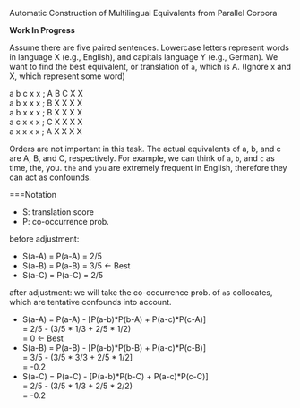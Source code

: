 Automatic Construction of Multilingual Equivalents from Parallel Corpora

**Work In Progress**

Assume there are five paired sentences.
Lowercase letters represent words in language X (e.g., English), and capitals language Y (e.g., German). We want to find the best equivalent, or translation of `a`, which is A. (Ignore x and X, which represent some word)

a b c x x ; A B C X X<br>
a b x x x ; B X X X X<br>
a b x x x ; B X X X X<br>
a c x x x ; C X X X X<br>
a x x x x ; A X X X X<br>

Orders are not important in this task.
The actual equivalents of a, b, and c are A, B, and C, respectively.
For example, we can think of `a`, `b`, and `c` as time, the, you.
`the` and `you` are extremely frequent in English, therefore they can act as confounds. 

===Notation
* S: translation score
* P: co-occurrence prob.

before adjustment:
* S(a-A) = P(a-A) = 2/5
* S(a-B) = P(a-B) = 3/5 <- Best
* S(a-C) = P(a-C) = 2/5

after adjustment: we will take the co-occurrence prob. of `a`s collocates, which are tentative confounds into account.

* S(a-A) = P(a-A) - [P(a-b)*P(b-A) + P(a-c)*P(c-A)]<br>
			= 2/5 - (3/5 * 1/3 + 2/5 * 1/2)<br>
			= 0 <- Best
* S(a-B) = P(a-B) - [P(a-b)*P(b-B) + P(a-c)*P(c-B)]<br>
			= 3/5 - (3/5 * 3/3 + 2/5 * 1/2]<br>
			= -0.2
* S(a-C) = P(a-C) - [P(a-b)*P(b-C) + P(a-c)*P(c-C)]<br>
			= 2/5 - (3/5 * 1/3 + 2/5 * 2/2)<br>
			= -0.2

